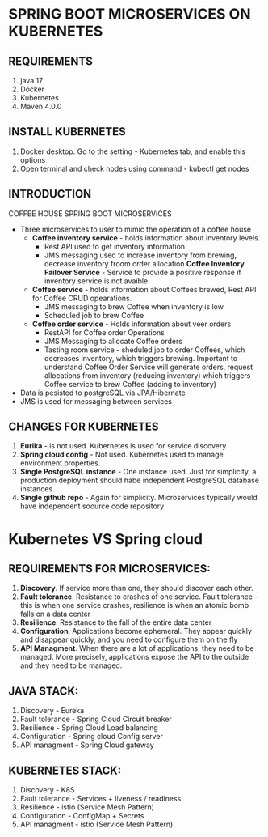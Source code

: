 # SPRING BOOT MICROSERVICES ON KUBERNETES

## REQUIREMENTS

1. java 17
2. Docker
3. Kubernetes
4. Maven 4.0.0

## INSTALL KUBERNETES

 1. Docker desktop. Go to the setting - Kubernetes tab, and enable this options
 2. Open terminal and check nodes using command - kubectl get nodes

## INTRODUCTION

COFFEE HOUSE SPRING BOOT MICROSERVICES
- Three microservices to user to mimic the operation of a coffee house
  - **Coffee inventory service** - holds information about inventory levels.
	- Rest API used to get inventory information
	- JMS messaging used to increase inventory from brewing, decrease inventory froom order allocation
  **Coffee Inventory Failover Service** - Service to provide a positive response if inventory service is not avaible.
  - **Coffee service** - holds information about Coffees brewed, Rest API for Coffee CRUD opearations.
	- JMS messaging to brew Coffee when inventory is low
	- Scheduled job to brew Coffee
  - **Coffee order service** - Holds information about veer orders
	- RestAPI for Coffee order Operations
	- JMS Messaging to allocate Coffee orders
	- Tasting room service - sheduled job to order Coffees, which decreases inventory, which triggers brewing.
    Important to understand Coffee Order Service will generate orders, request allocations from inventory (reducing inventory) which triggers Coffee service to brew Coffee (adding to inventory)
- Data is pesisted to postgreSQL via JPA/Hibernate
- JMS is used for messaging between services

## CHANGES FOR KUBERNETES

1. **Eurika** - is not used. Kubernetes is used for service discovery
2. **Spring cloud config** - Not used. Kubernetes used to manage environment properties.
3. **Single PostgreSQL instance** - One instance used. Just for simplicity, a production deployment should habe independent PostgreSQL database instances.
4. **Single github repo** - Again for simplicity. Microservices typically would have independent soource code repository


# Kubernetes VS Spring cloud

## REQUIREMENTS FOR MICROSERVICES:
1. **Discovery**. If service more than one, they should discover each other.
2. **Fault tolerance**. Resistance to crashes of one service. Fault tolerance - this is when one service crashes, resilience is when an atomic bomb falls on a data center
3. **Resilience**. Resistance to the fall of the entire data center
4. **Configuration**. Applications become ephemeral. They appear quickly and disappear quickly, and you need to configure them on the fly
5. **API Managment**. When there are a lot of applications, they need to be managed. More precisely, applications expose the API to the outside and they need to be managed.

## JAVA STACK:
1. Discovery - Eureka
2. Fault tolerance - Spring Cloud Circuit breaker
3. Resilience - Spring Cloud Load balancing
4. Configuration - Spring cloud Config server
5. API managment - Spring Cloud  gateway

## KUBERNETES STACK:
1. Discovery - K8S
2. Fault tolerance - Services + liveness / readiness
3. Resilience - istio (Service Mesh Pattern)
4. Configuration - ConfigMap + Secrets
5. API managment - istio (Service Mesh Pattern)